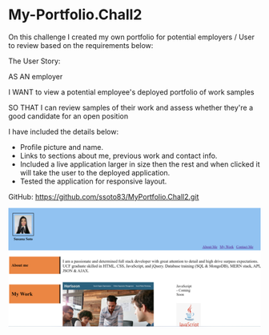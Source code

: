 # My-Portfolio.Chall2
On this challenge I created my own portfolio for potential employers / User to review based on the requirements below:

The User Story:

AS AN employer

I WANT to view a potential employee's deployed portfolio of work samples

SO THAT I can review samples of their work and assess whether they're a good candidate for an open position

I have included the details below:
* Profile picture and name.
* Links to sections about me, previous work and contact info.
* Included a live application larger in size then the rest and when clicked it will take the user to the deployed application.
* Tested the application for responsive layout. 

GitHub: https://github.com/ssoto83/MyPortfolio.Chall2.git

![Alt Text](assets/Portscreenshot.png)
